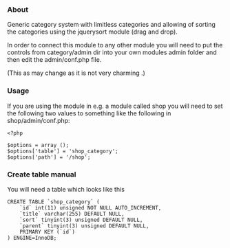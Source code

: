 ### About

Generic category system with limitless categories and allowing of 
sorting the categories using the jquerysort module (drag and drop). 

In order to connect this module to any other module you will need
to put the controls from category/admin dir into your own modules 
admin folder and then edit the admin/conf.php file. 

(This as may change as it is not very charming .)

### Usage

If you are using the module in e.g. a module called shop you 
will need to set the following two values to something like
the following in shop/admin/conf.php:

    <?php

    $options = array ();   
    $options['table'] = 'shop_category';
    $options['path'] = '/shop';


### Create table manual

You will need a table which looks like this

    CREATE TABLE `shop_category` (
        `id` int(11) unsigned NOT NULL AUTO_INCREMENT,
        `title` varchar(255) DEFAULT NULL,
        `sort` tinyint(3) unsigned DEFAULT NULL,
        `parent` tinyint(3) unsigned DEFAULT NULL,
        PRIMARY KEY (`id`)
    ) ENGINE=InnoDB;


